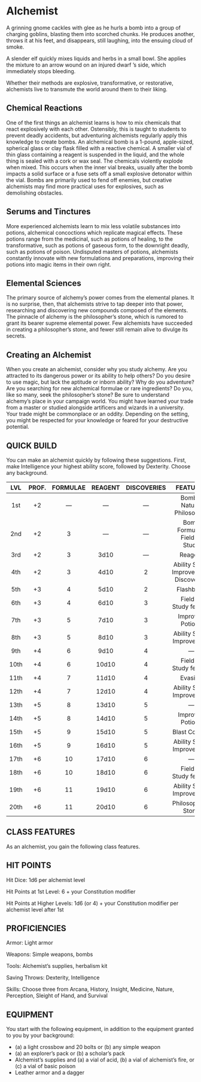 # Alchemist

A grinning gnome cackles with glee as he hurls a bomb into a group of charging goblins, blasting them into scorched chunks. He produces another, throws it at his feet, and disappears, still laughing, into the ensuing cloud of smoke.

A slender elf quickly mixes liquids and herbs in a small bowl. She applies the mixture to an arrow wound on an injured dwarf ’s side, which immediately stops bleeding.

Whether their methods are explosive, transformative, or restorative, alchemists live to transmute the world around them to their liking.

## Chemical Reactions

One of the first things an alchemist learns is how to mix chemicals that react explosively with each other. Ostensibly, this is taught to students to prevent deadly accidents, but adventuring alchemists regularly apply this knowledge to create bombs. An alchemical bomb is a 1-pound, apple-sized, spherical glass or clay flask filled with a reactive chemical. A smaller vial of thin glass containing a reagent is suspended in the liquid, and the whole thing is sealed with a cork or wax seal. The chemicals violently explode when mixed. This occurs when the inner vial breaks, usually after the bomb impacts a solid surface or a fuse sets off a small explosive detonator within the vial. Bombs are primarily used to fend off enemies, but creative alchemists may find more practical uses for explosives, such as demolishing obstacles.

## Serums and Tinctures

More experienced alchemists learn to mix less volatile substances into potions, alchemical concoctions which replicate magical effects. These potions range from the medicinal, such as potions of healing, to the transformative, such as potions of gaseous form, to the downright deadly, such as potions of poison. Undisputed masters of potions, alchemists constantly innovate with new formulations and preparations, improving their potions into magic items in their own right.

## Elemental Sciences

The primary source of alchemy’s power comes from the elemental planes. It is no surprise, then, that alchemists strive to tap deeper into that power, researching and discovering new compounds composed of the elements. The pinnacle of alchemy is the philosopher’s stone, which is rumored to grant its bearer supreme elemental power. Few alchemists have succeeded in creating a philosopher’s stone, and fewer still remain alive to divulge its secrets.

## Creating an Alchemist

When you create an alchemist, consider why you study alchemy. Are you attracted to its dangerous power or its ability to help others? Do you desire to use magic, but lack the aptitude or inborn ability? Why do you adventure? Are you searching for new alchemical formulae or rare ingredients? Do you, like so many, seek the philosopher’s stone? Be sure to understand alchemy’s place in your campaign world. You might have learned your trade from a master or studied alongside artificers and wizards in a university. Your trade might be commonplace or an oddity. Depending on the setting, you might be respected for your knowledge or feared for your destructive potential.

## QUICK BUILD

You can make an alchemist quickly by following these suggestions. First, make Intelligence your highest ability score, followed by Dexterity. Choose any background.

| LVL  | PROF. | FORMULAE | REAGENT | DISCOVERIES | FEATURES                               |
| :--: | :---: | :------: | :-----: | :---------: | :------------------------------------: |
| 1st  | +2    | —        | —       | —           | Bombs, Natural Philosopher             |
| 2nd  | +2    | 3        | —       | —           | Bomb Formulae, Field of Study          |
| 3rd  | +2    | 3        | 3d10    | —           | Reagent                                |
| 4th  | +2    | 3        | 4d10    | 2           | Ability Score Improvement, Discoveries |
| 5th  | +3    | 4        | 5d10    | 2           | Flashbang                              |
| 6th  | +3    | 4        | 6d10    | 3           | Field of Study feature                 |
| 7th  | +3    | 5        | 7d10    | 3           | Improved Potions                       |
| 8th  | +3    | 5        | 8d10    | 3           | Ability Score Improvement              |
| 9th  | +4    | 6        | 9d10    | 4           | —                                      |
| 10th | +4    | 6        | 10d10   | 4           | Field of Study feature                 |
| 11th | +4    | 7        | 11d10   | 4           | Evasion                                |
| 12th | +4    | 7        | 12d10   | 4           | Ability Score Improvement              |
| 13th | +5    | 8        | 13d10   | 5           | —                                      |
| 14th | +5    | 8        | 14d10   | 5           | Improved Potions                       |
| 15th | +5    | 9        | 15d10   | 5           | Blast Coating                          |
| 16th | +5    | 9        | 16d10   | 5           | Ability Score Improvement              |
| 17th | +6    | 10       | 17d10   | 6           | —                                      |
| 18th | +6    | 10       | 18d10   | 6           | Field of Study feature                 |
| 19th | +6    | 11       | 19d10   | 6           | Ability Score Improvement              |
| 20th | +6    | 11       | 20d10   | 6           | Philosopher’s Stone                    |

## CLASS FEATURES

As an alchemist, you gain the following class features.

## HIT POINTS

Hit Dice: 1d6 per alchemist level

Hit Points at 1st Level: 6 + your Constitution modifier

Hit Points at Higher Levels: 1d6 (or 4) + your Constitution modifier per alchemist level after 1st

## PROFICIENCIES

Armor: Light armor

Weapons: Simple weapons, bombs

Tools: Alchemist’s supplies, herbalism kit

Saving Throws: Dexterity, Intelligence

Skills: Choose three from Arcana, History, Insight, Medicine, Nature, Perception, Sleight of Hand, and Survival

## EQUIPMENT

You start with the following equipment, in addition to the equipment granted to you by your background:
- (a) a light crossbow and 20 bolts or (b) any simple weapon
- (a) an explorer’s pack or (b) a scholar’s pack
- Alchemist’s supplies and (a) a vial of acid, (b) a vial of alchemist’s fire, or (c) a vial of basic poison
- Leather armor and a dagger
